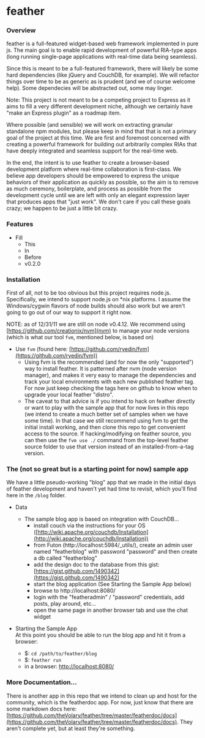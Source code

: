feather
====== 

### Overview
feather is a full-featured widget-based web framework implemented in pure js. 
The main goal is to enable rapid development of powerful RIA-type apps (long running single-page applications with real-time data being seamless).

Since this is meant to be a full-featured framework, there will likely be some hard dependencies (like jQuery and CouchDB, for example). We will refactor things over time to be as generic as is prudent (and we of course welcome help). Some dependecies will be abstracted out, some may linger.

Note: This project is not meant to be a competing project to Express as it aims to fill a very different development niche, although we certainly have "make an Express plugin" as a roadmap item.

Where possible (and sensible) we will work on extracting granular standalone npm modules, but please keep in mind that that is not a primary goal of the project at this time. We are first and foremost concerned with creating a powerful framework for building out arbitrarily complex RIAs that have deeply integrated and seamless support for the real-time web.

In the end, the intent is to use feather to create a browser-based development platform where real-time collaboration is first-class. We believe app developers should be empowered to express the unique behaviors of their application as quickly as possible, so the aim is to remove as much ceremony, boilerplate, and process as possible from the development cycle until we are left with only an elegant expression layer that produces apps that "just work". We don't care if you call these goals crazy; we happen to be just a little bit crazy.

### Features

- Fill
  - This
  - In
  - Before
  - v0.2.0

### Installation
First of all, not to be too obvious but this project requires node.js. Specifically, we intend to support node.js on *nix platforms. I assume the Windows/cygwin flavors of node builds should also work but we aren't going to go out of our way to support it right now.

NOTE: as of 12/31/11 we are still on node v0.4.12. We recommend using [https://github.com/creationix/nvm](nvm) to manage your node versions (which is what our tool `fvm`, mentioned below, is based on)

- Use `fvm` (found here: [https://github.com/ryedin/fvm](https://github.com/ryedin/fvm))
  - Using fvm is the recommended (and for now the only "supported") way to install feather. It is patterned after nvm (node version manager), and makes it very easy to manage the dependencies and track your local environments with each new published feather tag. For now just keep checking the tags here on github to know when to upgrade your local feather "distro".
  - The caveat to that advice is if you intend to hack on feather directly or want to play with the sample app that for now lives in this repo (we intend to create a much better set of samples when we have some time). In that case we still recommend using fvm to get the initial install working, and then clone this repo to get convenient access to the source. If hacking/modifying on feather source, you can then use the `fvm use ./` command from the top-level feather source folder to use that version instead of an installed-from-a-tag version.

### The (not so great but is a starting point for now) sample app
We have a little pseudo-working "blog" app that we made in the initial days of feather development and haven't yet had time to revisit, which you'll find here in the `/blog` folder. 

- Data
  - The sample blog app is based on integration with CouchDB...  
      - install couch via the instructions for your OS ([http://wiki.apache.org/couchdb/Installation](http://wiki.apache.org/couchdb/Installation))
      - from Futon (http://localhost:5984/_utils/), create an admin user named "featherblog" with password "password" and then create a db called "featherblog"
      - add the design doc to the database from this gist: [https://gist.github.com/1490342](https://gist.github.com/1490342)
      - start the blog application (See Starting the Sample App below)
      - browse to http://localhost:8080/
      - login with the "featheradmin" / "password" credentials, add posts, play around, etc...
      - open the same page in another browser tab and use the chat widget

- Starting the Sample App  
At this point you should be able to run the blog app and hit it from a browser:  
  - $: `cd /path/to/feather/blog`
  - $: `feather run` 
  - in a browser: [http://localhost:8080/](http://localhost:8080/) 

### More Documentation...
There is another app in this repo that we intend to clean up and host for the community, which is the featherdoc app. For now, just know that there are some markdown docs here: [https://github.com/theVolary/feather/tree/master/featherdoc/docs](https://github.com/theVolary/feather/tree/master/featherdoc/docs). They aren't complete yet, but at least they're something. 
